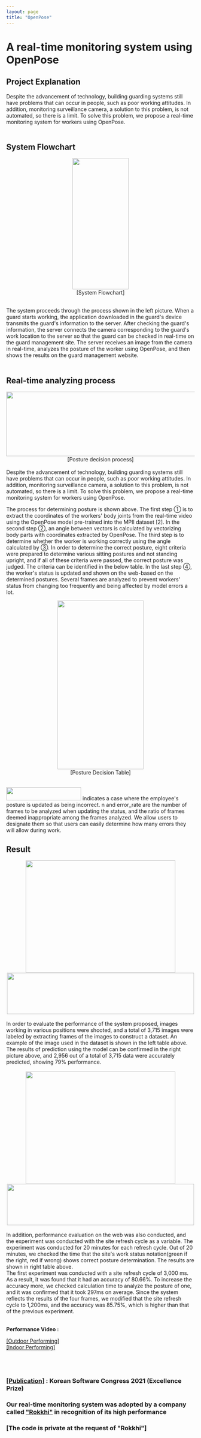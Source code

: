 ```yaml
---
layout: page
title: "OpenPose"
---
```


# A real-time monitoring system using OpenPose

## Project Explanation <br>
Despite the advancement of technology, building guarding systems still have problems that can occur in people, such as poor working attitudes. In addition, monitoring surveillance camera, a solution to this problem, is not automated, so there is a limit. To solve this problem, we propose a real-time monitoring system for workers using OpenPose.
<br><br>

## System Flowchart<br>
<center><img src="OpenPose/rokkhi_1.png" width="150" height = "350"><br>[System Flowchart]<br><br></center>
            
The system proceeds through the process shown in the left picture. When a guard starts working, the application downloaded in the guard's device transmits the guard's information to the server. After checking the guard's information, the server connects the camera corresponding to the guard's work location to the server so that the guard can be checked in real-time on the guard management site. The server receives an image from the camera in real-time, analyzes the posture of the worker using OpenPose, and then shows the results on the guard management website.
<br><br>
            
## Real-time analyzing process<br>
<center><img src="OpenPose/rokkhi_2.png" width="547" height = "172"><br>[Posture decision process]<br><br></center>
Despite the advancement of technology, building guarding systems still have problems that can occur in people, such as poor working attitudes. In addition, monitoring surveillance camera, a solution to this problem, is not automated, so there is a limit. To solve this problem, we propose a real-time monitoring system for workers using OpenPose.

The process for determining posture is shown above. The first step ① is to extract the coordinates of the workers' body joints from the real-time video using the OpenPose model pre-trained into the MPII dataset [2]. In the second step ②, an angle between vectors is calculated by vectorizing body parts with coordinates extracted by OpenPose. The third step is to determine whether the worker is working correctly using the angle calculated by ③. In order to determine the correct posture, eight criteria were prepared to determine various sitting postures and not standing upright, and if all of these criteria were passed, the correct posture was judged. The criteria can be identified in the below table. In the last step ④, the worker's status is updated and shown on the web-based on the determined postures. Several frames are analyzed to prevent workers' status from changing too frequently and being affected by model errors a lot. <br>

<center><img src="OpenPose/rokkhi_table1.png" width="230" height = "450"><br>[Posture Decision Table]<br><br></center>
            
<img src="OpenPose/rokkhi_3.jpg" width = 200 height = 35> indicates a case where the employee's posture is updated as being incorrect. n and error_rate are the number of frames to be analyzed when updating the status, and the ratio of frames deemed inappropriate among the frames analyzed. We allow users to designate them so that users can easily determine how many errors they will allow during work.
            
## Result
<center><img src="OpenPose/rokkhi_4.jpg" width="400" height = "300"> <img src="OpenPose/rokkhi_result_1.png" width="500" height = "110"><br><br></center>
In order to evaluate the performance of the system proposed, images working in various positions were shooted, and a total of 3,715 images were labeled by extracting frames of the images to construct a dataset. An example of the image used in the dataset is shown in the left table above. The results of prediction using the model can be confirmed in the right picture above, and 2,956 out of a total of 3,715 data were accurately predicted, showing 79% performance. <br><br>
                
<center><img src="OpenPose/rokkhi_5.jpg" width="400" height = "300"> <img src="OpenPose/rokkhi_result_2.png" width="500" height = "110"><br><br></center>
In addition, performance evaluation on the web was also conducted, and the experiment was conducted with the site refresh cycle as a variable. The experiment was conducted for 20 minutes for each refresh cycle. Out of 20 minutes, we checked the time that the site's work status notation(green if the right, red if wrong) shows correct posture determination. The results are shown in right table above. <br>
The first experiment was conducted with a site refresh cycle of 3,000 ms. As a result, it was found that it had an accuracy of 80.66%. To increase the accuracy more, we checked calculation time to analyze the posture of one, and it was confirmed that it took 297ms on average. Since the system reflects the results of the four frames, we modified that the site refresh cycle to 1,200ms, and the accuracy was 85.75%, which is higher than that of the previous experiment.
<br><br>
            
<b>Performance Video : </b><br>

<a href = "https://www.youtube.com/embed/OAN3FoFmoYg">[Outdoor Performing]</a> <br>
<a href = "https://www.youtube.com/embed/e_UF0g3J_J4">[Indoor Performing]</a> <br>

<br><br>
### <a href = "https://drive.google.com/file/d/1rDPtMzLQ1CT7NQP95L0vHKeRt4iYSX-N/view?usp=sharing">[Publication]</a> : Korean Software Congress 2021 (Excellence Prize)
            
### <b>Our real-time monitoring system was adopted by a company called <a href="https://www.rokkhi.com/">"Rokkhi"</a> in recognition of its high performance</b>
### [The code is private at the request of "Rokkhi"]
            